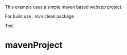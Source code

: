 This example uses a simple maven based webapp project.

For build use : mvn clean package

Test

# mavenProject
